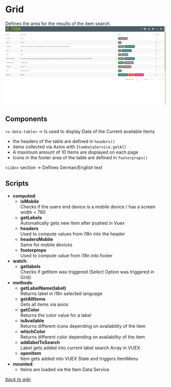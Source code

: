 # Grid
Defines the area for the results of the item search.
![picture of grid](../pictures/grid.png)
## Components
`<v-data-table>` -> Is used to display Data of the Current available Items
- the headers of the table are defined in `headers()`
- items collected via Axios with `ItemDataService.getAll` 
- A maximum amount of 10 Items are displayed on each page
- Icons in the footer area of the table are defined in `footerprops()` 

`<i18n>` section -> Defines German/English text
## Scripts

- __computed__:
  - __isMobile__<br>Checks if the users end device is a mobile device / has a screen width < 760
  - __getLabels__<br>Automatically gets new Item after pushed in Vuex
  - __headers__<br>Used to compute values from i18n into the header
  - __headersMobile__<br>Same for mobile devices
  - __footerprops__<br>Used to compute value from i18n into footer
- __watch__:
  - __getlabels__<br>Checks if getItem was triggered (Select Option was triggered in Grid)
- __methods__:
  - __getLabelName(label)__<br>Returns label in i18n selected language
  - __getAllItems__<br>Gets all items via axios
  - __getColor__<br>Returns the color value for a label
  - __isAvailable__<br>Returns different icons depending on availability of the item
  - __whichColor__<br>Returns different color depending on availability of the item
  - __addlabelToSearch__<br>Label gets added into current label search Array in VUEX
  - __openItem__<br>Item gets added into VUEX State and triggers ItemMenu
- __mounted__:
  - Items are loaded via the Item Data Service
  
[_back to wiki_](./)
